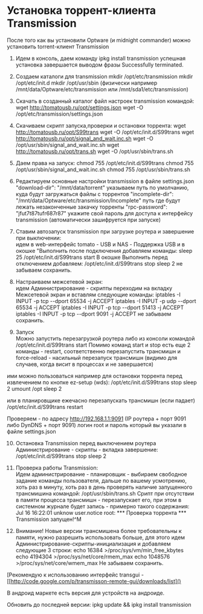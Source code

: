 #  Установка торрент-клиента Transmission
После того как вы установили Optware (и midnight commander) можно установить torrent-клиент Transmission

1. Идем в консоль, даем команду
  ipkg install transmission
успешная установка завершается выводом фразы Successfully terminated.

2. Создаем каталоги для transmission
  mkdir /opt/etc/transmission
  mkdir /opt/etc/init.d
  mkdir /opt/usr/sbin
(физически например /mnt/data/Optware/etc/transmission или /mnt/sda1/etc/transmission)

3. Скачать в созданный каталог файл настроек transmission командой:
  wget http://tomatousb.ru/opt/settings.json wget -O /opt/etc/transmission/settings.json

4. Скачиваем скрипт запуска,проверки и остановки торрента:
  wget http://tomatousb.ru/opt/S99trans wget -O /opt/etc/init.d/S99trans
  wget http://tomatousb.ru/opt/signal_and_wait.inc.sh wget -O /opt/usr/sbin/signal_and_wait.inc.sh
  wget http://tomatousb.ru/opt/trans.sh wget -O /opt/usr/sbin/trans.sh

5. Даем права на запуск:
  chmod 755 /opt/etc/init.d/S99trans
  chmod 755 /opt/usr/sbin/signal_and_wait.inc.sh
  chmod 755 /opt/usr/sbin/trans.sh

6. Редактируем основные настройки transmission в файле settings.json
  "download-dir": "/mnt/data/torrent"
указываем путь по умолчанию, куда будут загружаться файлы с торрентов
  "incomplete-dir": "/mnt/data/Optware/etc/transmission/Incomplete"
путь где будут лежать незаконченные закачку торренты
  "rpc-password": "jfut7t87tufr687r87"
укажите свой пароль для доступа к интерфейсу transmission (автоматически зашифруется при запуске)

7. Ставим автозапуск transmission при загрузке роутера и завершение при выключении:  
идем в web-интерфейс tomato - USB и NAS - Поддержка USB и в окошке "Выполнить после подключения добавляем команды:
  sleep 25
  /opt/etc/init.d/S99trans start
В окошке Выполнить перед отключением добавляем:
  /opt/etc/init.d/S99trans stop
  sleep 2
не забываем сохранить.

8. Настраиваем межсетевой экран:  
идем Администрирование - скрипты переходим на вкладку Межсетевой экран и вставлям следующие команды:
  iptables -I INPUT -p tcp --dport 65534 -j ACCEPT
  iptables -I INPUT -p udp --dport 65534 -j ACCEPT
  iptables -I INPUT -p tcp --dport 51413 -j ACCEPT
  iptables -I INPUT -p tcp --dport 9091 -j ACCEPT
не забываем сохранить.

9. Запуск  
Можно запустить перезагрузкой роутера либо из консоли командой
  /opt/etc/init.d/S99trans start
Помимо команд start и stop есть еще 2 команды - restart, соответственно перезапустить трансмишн и force-reload - насильный перезапуск трансмишн (видимо для случаев, когда висит в процессах и не завершается)

ими можно пользоваться например для остановки торрента перед извлечением по кнопке ez-setup (wds):
  /opt/etc/init.d/S99trans stop
  sleep 2
  umount /opt
  sleep 2

или в планировщике ежечасно перезапускать трансмишн (если падает)
  /opt/etc/init.d/S99trans restart

Проверяем - по адреcу http://192.168.1.1:9091 (IP роутера + порт 9091 либо DynDNS + порт 9091)
  логин root
  и пароль который вы указали в файле settings.json

10. Остановка Transmission перед выключением роутера  
Администрирование - скрипты - вкладка завершение:
  /opt/etc/init.d/S99trans stop
  sleep 2

11. Проверка работы Transmission:  
Идем администрирование - планировщик - выбираем свободное задание команды пользователя, дальше по вашему усмотрению, хоть раз в минуту, хоть раз в день проверять наличие запущенного трансмишина командой:
  /opt/usr/sbin/trans.sh
Срипт при отсутствии в памяти процесса трансмишн - перезапускает его, при этом в системном журнале будет запись - примерно такого содержания:
  Jul 16 16:22:01 unknow user.notice root: *** Проверка торрента *** Transmission запущен!^M

12. Внимание! Новые версии трансмишена более требовательны к памяти, нужно разрешить использовать больше, для этого идем Администрирование-скрипты-инициализация и добавляем следующие 3 строки:
  echo 16384 >/proc/sys/vm/min_free_kbytes
  echo 4194304 >/proc/sys/net/core/rmem_max
  echo 1048576 >/proc/sys/net/core/wmem_max
Не забываем сохранить.

[Рекомендую к использованию интерфейс transgui - [[http://code.google.com/p/transmisson-remote-gui/downloads/list]()

В андроид маркете есть версия для устройств на андроиде.

Обновить до последней версии:
  ipkg update && ipkg install transmission